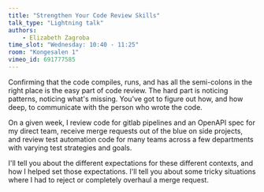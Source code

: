 ```yaml
---
title: "Strengthen Your Code Review Skills"
talk_type: "Lightning talk"
authors:
    - Elizabeth Zagroba
time_slot: "Wednesday: 10:40 - 11:25"
room: "Kongesalen 1"
vimeo_id: 691777585
---
```

Confirming that the code compiles, runs, and has all the semi-colons in the right place is the easy part of code review. The hard part is noticing patterns, noticing what's missing. You've got to figure out how, and how deep, to communicate with the person who wrote the code. 

On a given week, I review code for gitlab pipelines and an OpenAPI spec for my direct team, receive merge requests out of the blue on side projects, and review test automation code for many teams across a few departments with varying test strategies and goals. 

I'll tell you about the different expectations for these different contexts, and how I helped set those expectations. I'll tell you about some tricky situations where I had to reject or completely overhaul a merge request. 
